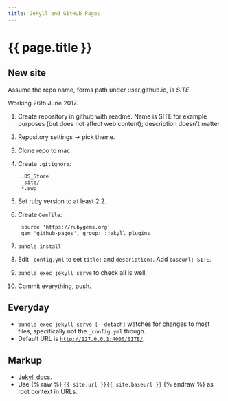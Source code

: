 ```yaml
---
title: Jekyll and GitHub Pages
---
```

# {{ page.title }}

## New site

Assume the repo name, forms path under <i>user</i>.github.io, is <i>SITE</i>.

Working 26th June 2017.

1. Create repository in github with readme.  Name is SITE for example purposes
   (but does not affect web content); description doesn't matter.
2. Repository settings -> pick theme.
3. Clone repo to mac.
4. Create `.gitignore`:

        .DS_Store
        _site/
        *.swp

5. Set ruby version to at least 2.2.
6. Create `Gemfile`:

        source 'https://rubygems.org'
        gem 'github-pages', group: :jekyll_plugins

7. `bundle install`
8. Edit `_config.yml` to set `title:` and `description:`.  Add `baseurl: SITE`.
9. `bundle exec jekyll serve` to check all is well. 
1. Commit everything, push.

## Everyday

* `bundle exec jekyll serve [--detach]` watches for changes to most files,
   specifically not the `_config.yml` though.
* Default URL is [`http://127.0.0.1:4000/SITE/`](http://127.0.0.1:4000/site/).

## Markup

* [Jekyll docs](http://jekyllrb.com/docs/frontmatter/).
* Use {% raw %} `{{ site.url }}{{ site.baseurl }}` {% endraw %} as root context in URLs.
